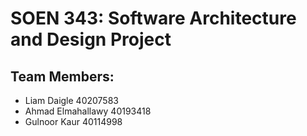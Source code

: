 # SOEN 343: Software Architecture and Design Project

## Team Members:
- Liam Daigle 40207583
- Ahmad Elmahallawy 40193418
- Gulnoor Kaur 40114998
